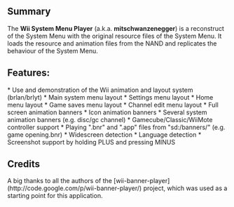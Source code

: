 <h2><b>Summary</b></h2>
The <b>Wii System Menu Player</b> (a.k.a. <b>mitschwanzenegger</b>) is a reconstruct of the System Menu with the original resource files of the System Menu. It loads the resource and animation files from the NAND and replicates the behaviour of the System Menu.

<h2>Features:</h2>
  * Use and demonstration of the Wii animation and layout system (brlan/brlyt)
  * Main system menu layout
  * Settings menu layout
  * Home menu layout
  * Game saves menu layout
  * Channel edit menu layout
  * Full screen animation banners
  * Icon animation banners
  * Several system animation banners (e.g. disc/gc channel)
  * Gamecube/Classic/WiiMote controller support
  * Playing ".bnr" and ".app" files from "sd:/banners/" (e.g. game opening.bnr)
  * Widescreen detection
  * Language detection
  * Screenshot support by holding PLUS and pressing MINUS

<h2>Credits</h2>
A big thanks to all the authors of the [wii-banner-player](http://code.google.com/p/wii-banner-player/) project, which was used as a starting point for this application.